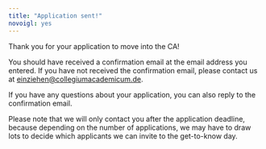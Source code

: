 ```yaml
---
title: "Application sent!"
novoigl: yes
---
```


Thank you for your application to move into the CA! 

You should have received a confirmation email at the email address you entered. If you have not received the confirmation email, please contact us at einziehen@collegiumacademicum.de.

If you have any questions about your application, you can also reply to the confirmation email.

Please note that we will only contact you after the application deadline, because depending on the number of applications, we may have to draw lots to decide which applicants we can invite to the get-to-know day.
